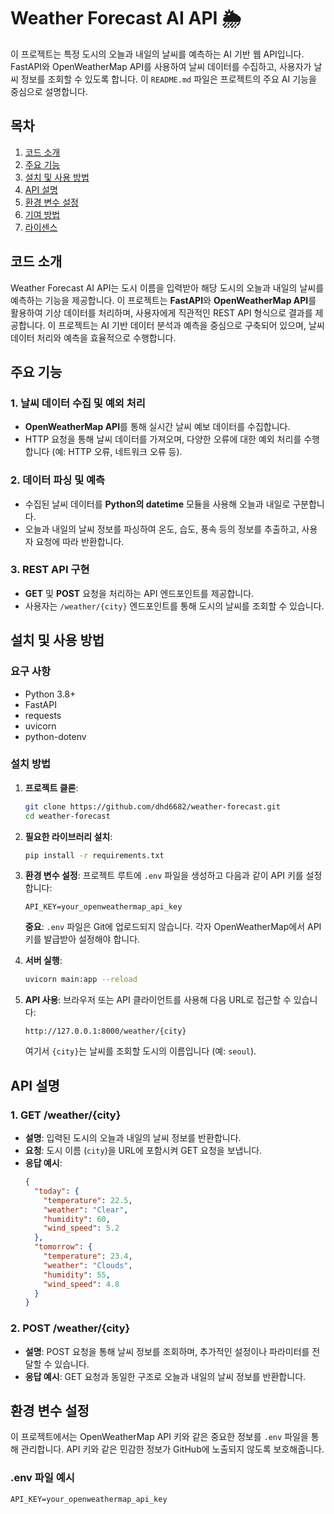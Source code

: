 # Weather Forecast AI API 🌦️

이 프로젝트는 특정 도시의 오늘과 내일의 날씨를 예측하는 AI 기반 웹 API입니다. FastAPI와 OpenWeatherMap API를 사용하여 날씨 데이터를 수집하고, 사용자가 날씨 정보를 조회할 수 있도록 합니다. 이 `README.md` 파일은 프로젝트의 주요 AI 기능을 중심으로 설명합니다.

## 목차
1. [코드 소개](#코드-소개)
2. [주요 기능](#주요-기능)
3. [설치 및 사용 방법](#설치-및-사용-방법)
4. [API 설명](#api-설명)
5. [환경 변수 설정](#환경-변수-설정)
6. [기여 방법](#기여-방법)
7. [라이센스](#라이센스)

## 코드 소개

Weather Forecast AI API는 도시 이름을 입력받아 해당 도시의 오늘과 내일의 날씨를 예측하는 기능을 제공합니다. 이 프로젝트는 **FastAPI**와 **OpenWeatherMap API**를 활용하여 기상 데이터를 처리하며, 사용자에게 직관적인 REST API 형식으로 결과를 제공합니다. 이 프로젝트는 AI 기반 데이터 분석과 예측을 중심으로 구축되어 있으며, 날씨 데이터 처리와 예측을 효율적으로 수행합니다.

## 주요 기능

### 1. 날씨 데이터 수집 및 예외 처리
- **OpenWeatherMap API**를 통해 실시간 날씨 예보 데이터를 수집합니다.
- HTTP 요청을 통해 날씨 데이터를 가져오며, 다양한 오류에 대한 예외 처리를 수행합니다 (예: HTTP 오류, 네트워크 오류 등).

### 2. 데이터 파싱 및 예측
- 수집된 날씨 데이터를 **Python의 datetime** 모듈을 사용해 오늘과 내일로 구분합니다.
- 오늘과 내일의 날씨 정보를 파싱하여 온도, 습도, 풍속 등의 정보를 추출하고, 사용자 요청에 따라 반환합니다.

### 3. REST API 구현
- **GET** 및 **POST** 요청을 처리하는 API 엔드포인트를 제공합니다.
- 사용자는 `/weather/{city}` 엔드포인트를 통해 도시의 날씨를 조회할 수 있습니다.

## 설치 및 사용 방법

### 요구 사항
- Python 3.8+
- FastAPI
- requests
- uvicorn
- python-dotenv

### 설치 방법

1. **프로젝트 클론**:
   ```bash
   git clone https://github.com/dhd6682/weather-forecast.git
   cd weather-forecast
   ```

2. **필요한 라이브러리 설치**:
   ```bash
   pip install -r requirements.txt
   ```

3. **환경 변수 설정**:
   프로젝트 루트에 `.env` 파일을 생성하고 다음과 같이 API 키를 설정합니다:
   ```
   API_KEY=your_openweathermap_api_key
   ```
   
   **중요**: `.env` 파일은 Git에 업로드되지 않습니다. 각자 OpenWeatherMap에서 API 키를 발급받아 설정해야 합니다.

4. **서버 실행**:
   ```bash
   uvicorn main:app --reload
   ```

5. **API 사용**:
   브라우저 또는 API 클라이언트를 사용해 다음 URL로 접근할 수 있습니다:
   ```
   http://127.0.0.1:8000/weather/{city}
   ```
   여기서 `{city}`는 날씨를 조회할 도시의 이름입니다 (예: `seoul`).

## API 설명

### 1. GET /weather/{city}
- **설명**: 입력된 도시의 오늘과 내일의 날씨 정보를 반환합니다.
- **요청**: 도시 이름 (`city`)을 URL에 포함시켜 GET 요청을 보냅니다.
- **응답 예시**:
  ```json
  {
    "today": {
      "temperature": 22.5,
      "weather": "Clear",
      "humidity": 60,
      "wind_speed": 5.2
    },
    "tomorrow": {
      "temperature": 23.4,
      "weather": "Clouds",
      "humidity": 55,
      "wind_speed": 4.8
    }
  }
  ```

### 2. POST /weather/{city}
- **설명**: POST 요청을 통해 날씨 정보를 조회하며, 추가적인 설정이나 파라미터를 전달할 수 있습니다.
- **응답 예시**: GET 요청과 동일한 구조로 오늘과 내일의 날씨 정보를 반환합니다.

## 환경 변수 설정

이 프로젝트에서는 OpenWeatherMap API 키와 같은 중요한 정보를 `.env` 파일을 통해 관리합니다. API 키와 같은 민감한 정보가 GitHub에 노출되지 않도록 보호해줍니다.

### .env 파일 예시
```
API_KEY=your_openweathermap_api_key
```


